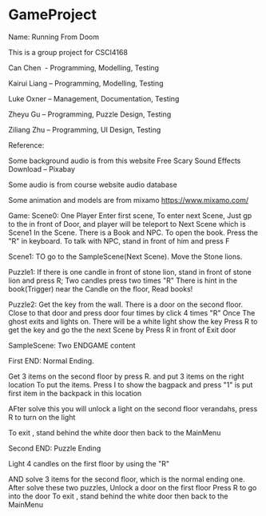 # GameProject

Name: Running From Doom

This is a group project for CSCI4168

Can Chen  - Programming, Modelling, Testing

Kairui Liang – Programming, Modelling, Testing

Luke Oxner – Management, Documentation, Testing

Zheyu Gu – Programming, Puzzle Design, Testing

Ziliang Zhu – Programming, UI Design, Testing

Reference:

Some background audio is from this website Free Scary Sound Effects Download – Pixabay

Some audio is from course website audio database

Some animation and models are from mixamo https://www.mixamo.com/

Game:
Scene0:
One Player Enter first scene, To enter next Scene, Just gp to the in front of Door, and player will be teleport to Next Scene which is Scene1
In the Scene. There is a Book and NPC. To open the book. Press the "R" in keyboard. To talk with NPC, stand in front of him and press F

Scene1:
TO go to the SampleScene(Next Scene). Move the Stone lions.

Puzzle1:
If there is one candle in front of stone lion, stand in front of stone lion and press R; Two candles press two times "R"
There is hint in the book(Trigger) near the Candle on the floor, Read books!

Puzzle2: 
Get the key from the wall. There is a door on the second floor. Close to that door and press door four times by click 4 times "R"
Once The ghost exits and lights on. There will be a white light show the key
Press R to get the key and go the the next Scene by Press R in front of Exit door

SampleScene:
Two ENDGAME content

First END: Normal Ending.

Get 3 items on the second floor by press R. and put 3 items on the right location 
To put the items. Press I to show the bagpack and press "1" is put first item in the backpack in this location

AFter solve this you will unlock a light on the second floor verandahs, press R to turn on the light

To exit , stand behind the white door then back to the MainMenu

Second END: Puzzle Ending

Light 4 candles on the first floor by using the "R"

AND solve 3 items for the second floor, which is the normal ending one.
After solve these two puzzles,
Unlock a door on the first floor
Press R to go into the door
To exit , stand behind the white door then back to the MainMenu